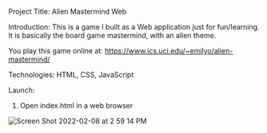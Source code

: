 Project Title: Alien Mastermind Web

Introduction: This is a game I built as a Web application just for fun/learning. It is basically the board game mastermind, with an alien theme.

You play this game online at: https://www.ics.uci.edu/~emilyo/alien-mastermind/

Technologies: HTML, CSS, JavaScript

Launch: 
1. Open index.html in a web browser

![Screen Shot 2022-02-08 at 2 59 14 PM](https://user-images.githubusercontent.com/10048493/153089908-68a94646-c1d1-4bc2-a749-3f45d8a7ea0d.png)
